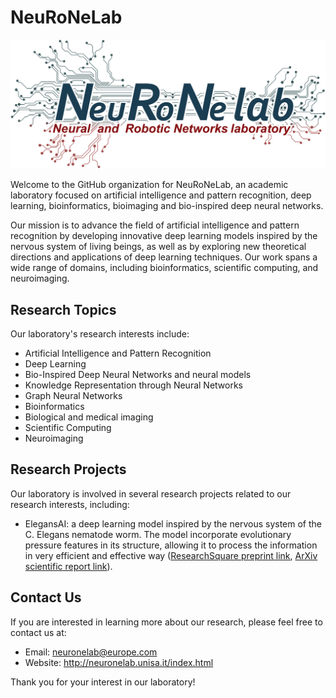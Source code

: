 # NeuRoNeLab

![alt text](https://github.com/NeuRoNeLab/.github/blob/main/profile/2C2CBE1A-02A8-4F5C-9619-C3028006E3F2.png?raw=true)

Welcome to the GitHub organization for NeuRoNeLab, an academic laboratory focused on artificial intelligence and pattern recognition, deep learning, bioinformatics, bioimaging and bio-inspired deep neural networks.

Our mission is to advance the field of artificial intelligence and pattern recognition by developing innovative deep learning models inspired by the nervous system of living beings, as well as by exploring new theoretical directions and applications of deep learning techniques. Our work spans a wide range of domains, including bioinformatics, scientific computing, and neuroimaging.

## Research Topics

Our laboratory's research interests include:

- Artificial Intelligence and Pattern Recognition
- Deep Learning
- Bio-Inspired Deep Neural Networks and neural models
- Knowledge Representation through Neural Networks
- Graph Neural Networks
- Bioinformatics
- Biological and medical imaging
- Scientific Computing
- Neuroimaging

## Research Projects

Our laboratory is involved in several research projects related to our research interests, including:
- ElegansAI: a deep learning model inspired by the nervous system of the C. Elegans nematode worm. The model incorporate evolutionary pressure features in its structure, allowing it to process the information in very efficient and effective way ([ResearchSquare preprint link](https://www.researchsquare.com/article/rs-3005708/v2), [ArXiv scientific report link](https://arxiv.org/abs/2304.13538)).

<!--

- **Bio-Inspired Deep Neural Networks for Image Analysis**: In this project, we are developing bio-inspired deep neural networks that can accurately analyze complex image data, such as medical images, to assist in disease diagnosis and treatment.
- **Knowledge Representation through Neural Networks for Natural Language Processing**: In this project, we are developing neural networks that can represent the knowledge contained in natural language text, to enable better natural language processing applications.
- **Graph Neural Networks for Drug Discovery**: In this project, we are developing graph neural networks to predict the efficacy of drugs in treating diseases, to assist in drug discovery efforts.
- **Deep Learning Clustering for Customer Segmentation**: In this project, we are developing deep learning clustering algorithms to segment customers based on their preferences and behavior, to assist in targeted marketing efforts.
- **Numerical Analysis of Neuroimaging Data**: In this project, we are developing numerical analysis techniques to extract meaningful information from neuroimaging data, to assist in the diagnosis and treatment of neurological disorders.
-->

## Contact Us

If you are interested in learning more about our research, please feel free to contact us at:

- Email: neuronelab@europe.com
- Website: http://neuronelab.unisa.it/index.html

Thank you for your interest in our laboratory!

<!--

**Here are some ideas to get you started:**

🙋‍♀️ A short introduction - what is your organization all about?
🌈 Contribution guidelines - how can the community get involved?
👩‍💻 Useful resources - where can the community find your docs? Is there anything else the community should know?
🍿 Fun facts - what does your team eat for breakfast?
🧙 Remember, you can do mighty things with the power of [Markdown](https://docs.github.com/github/writing-on-github/getting-started-with-writing-and-formatting-on-github/basic-writing-and-formatting-syntax)
-->

